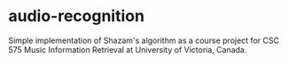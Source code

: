 # audio-recognition
Simple implementation of Shazam's algorithm as a course project for CSC 575 Music Information Retrieval at University of Victoria, Canada.
